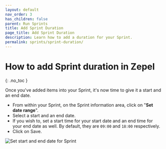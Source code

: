 ```yaml
---
layout: default
nav_order: 3
has_children: false
parent: Run Sprints
title: Add Sprint Duration
page_title: Add Sprint Duration
description: Learn how to add a duration for your Sprint.
permalink: sprints/sprint-duration/
---
```

# How to add Sprint duration in Zepel
{: .no_toc }

Once you've added items into your Sprint, it's now time to give it a start and an end date.

- From within your Sprint, on the Sprint information area, click on "__Set date range__".
- Select a start and an end date.
- If you wish to, set a start time for your start date and an end time for your end date as well. By default, they are ````09:00```` and ````18:00```` respectively.
- Click on Save.

![Set start and end date for Sprint](/guide/assets/uploads/zepel-sprints-duration.png "Set Sprint Duration")